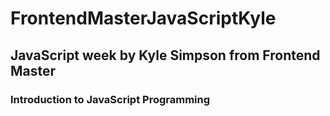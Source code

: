 # FrontendMasterJavaScriptKyle

## JavaScript week by Kyle Simpson from Frontend Master

### Introduction to JavaScript Programming



